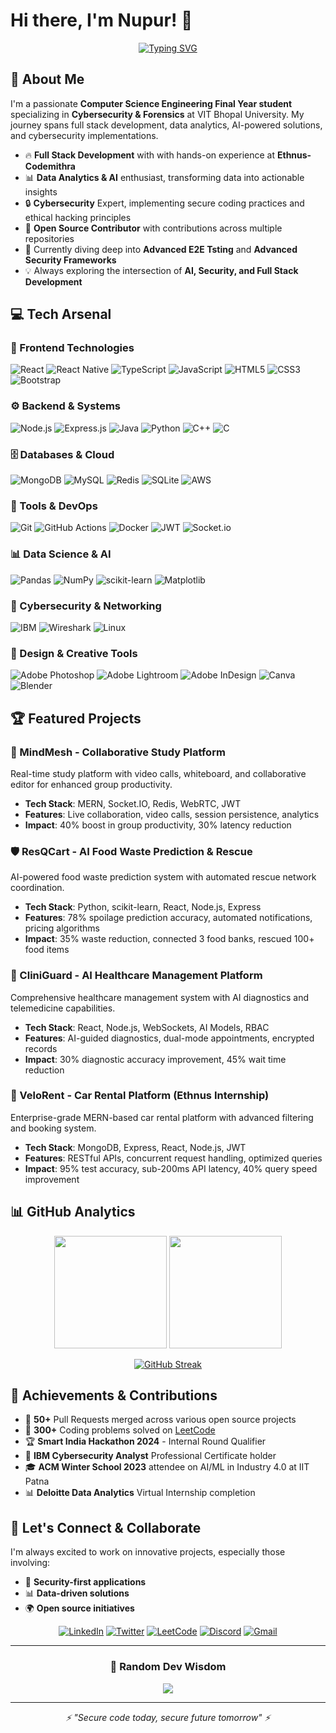 # Hi there, I'm Nupur! 👋

<div align="center">
  
  [![Typing SVG](https://readme-typing-svg.herokuapp.com?font=Fira+Code&weight=500&size=25&pause=1000&color=FF6B6B&center=true&vCenter=true&random=false&width=600&lines=Full+Stack+Developer;Data+Analyst+%26+AI+Enthusiast;Cybersecurity+Explorer;Open+Source+Contributor)](https://git.io/typing-svg)
  
</div>

## 🚀 About Me

I'm a passionate **Computer Science Engineering Final Year student** specializing in **Cybersecurity & Forensics** at VIT Bhopal University. My journey spans full stack development, data analytics, AI-powered solutions, and cybersecurity implementations. 

- 🔥 **Full Stack Development** with with hands-on experience at **Ethnus-Codemithra** 
- 📊 **Data Analytics & AI** enthusiast, transforming data into actionable insights  
- 🔒 **Cybersecurity** Expert, implementing secure coding practices and ethical hacking principles
- 🌟 **Open Source Contributor** with contributions across multiple repositories
- 🎯 Currently diving deep into **Advanced E2E Tsting** and **Advanced Security Frameworks**
- 💡 Always exploring the intersection of **AI, Security, and Full Stack Development**

## 💻 Tech Arsenal

### 🎨 Frontend Technologies
![React](https://img.shields.io/badge/react-%2320232a.svg?style=for-the-badge&logo=react&logoColor=%2361DAFB)
![React Native](https://img.shields.io/badge/react_native-%2320232a.svg?style=for-the-badge&logo=react&logoColor=%2361DAFB)
![TypeScript](https://img.shields.io/badge/typescript-%23007ACC.svg?style=for-the-badge&logo=typescript&logoColor=white)
![JavaScript](https://img.shields.io/badge/javascript-%23323330.svg?style=for-the-badge&logo=javascript&logoColor=%23F7DF1E)
![HTML5](https://img.shields.io/badge/html5-%23E34F26.svg?style=for-the-badge&logo=html5&logoColor=white)
![CSS3](https://img.shields.io/badge/css3-%231572B6.svg?style=for-the-badge&logo=css3&logoColor=white)
![Bootstrap](https://img.shields.io/badge/bootstrap-%23563D7C.svg?style=for-the-badge&logo=bootstrap&logoColor=white)

### ⚙️ Backend & Systems
![Node.js](https://img.shields.io/badge/node.js-6DA55F?style=for-the-badge&logo=node.js&logoColor=white)
![Express.js](https://img.shields.io/badge/express.js-%23404d59.svg?style=for-the-badge&logo=express&logoColor=%2361DAFB)
![Java](https://img.shields.io/badge/java-%23ED8B00.svg?style=for-the-badge&logo=openjdk&logoColor=white)
![Python](https://img.shields.io/badge/python-3670A0?style=for-the-badge&logo=python&logoColor=ffdd54)
![C++](https://img.shields.io/badge/c++-%2300599C.svg?style=for-the-badge&logo=c%2B%2B&logoColor=white)
![C](https://img.shields.io/badge/c-%2300599C.svg?style=for-the-badge&logo=c&logoColor=white)

### 🗄️ Databases & Cloud
![MongoDB](https://img.shields.io/badge/MongoDB-%234ea94b.svg?style=for-the-badge&logo=mongodb&logoColor=white)
![MySQL](https://img.shields.io/badge/mysql-%2300f.svg?style=for-the-badge&logo=mysql&logoColor=white)
![Redis](https://img.shields.io/badge/redis-%23DD0031.svg?style=for-the-badge&logo=redis&logoColor=white)
![SQLite](https://img.shields.io/badge/sqlite-%2307405e.svg?style=for-the-badge&logo=sqlite&logoColor=white)
![AWS](https://img.shields.io/badge/AWS-%23FF9900.svg?style=for-the-badge&logo=amazon-aws&logoColor=white)

### 🔧 Tools & DevOps
![Git](https://img.shields.io/badge/git-%23F05033.svg?style=for-the-badge&logo=git&logoColor=white)
![GitHub Actions](https://img.shields.io/badge/github%20actions-%232671E5.svg?style=for-the-badge&logo=githubactions&logoColor=white)
![Docker](https://img.shields.io/badge/docker-%230db7ed.svg?style=for-the-badge&logo=docker&logoColor=white)
![JWT](https://img.shields.io/badge/JWT-black?style=for-the-badge&logo=JSON%20web%20tokens)
![Socket.io](https://img.shields.io/badge/Socket.io-black?style=for-the-badge&logo=socket.io&badgeColor=010101)

### 📊 Data Science & AI
![Pandas](https://img.shields.io/badge/pandas-%23150458.svg?style=for-the-badge&logo=pandas&logoColor=white)
![NumPy](https://img.shields.io/badge/numpy-%23013243.svg?style=for-the-badge&logo=numpy&logoColor=white)
![scikit-learn](https://img.shields.io/badge/scikit--learn-%23F7931E.svg?style=for-the-badge&logo=scikit-learn&logoColor=white)
![Matplotlib](https://img.shields.io/badge/Matplotlib-%23ffffff.svg?style=for-the-badge&logo=Matplotlib&logoColor=black)

### 🔐 Cybersecurity & Networking  
![IBM](https://img.shields.io/badge/IBM%20Cybersecurity-1261FE?style=for-the-badge&logo=IBM&logoColor=white)
![Wireshark](https://img.shields.io/badge/Wireshark-1679A7?style=for-the-badge&logo=Wireshark&logoColor=white)
![Linux](https://img.shields.io/badge/Linux-FCC624?style=for-the-badge&logo=linux&logoColor=black)

### 🎨 Design & Creative Tools
![Adobe Photoshop](https://img.shields.io/badge/adobe%20photoshop-%2331A8FF.svg?style=for-the-badge&logo=adobe%20photoshop&logoColor=white)
![Adobe Lightroom](https://img.shields.io/badge/Adobe%20Lightroom-31A8FF.svg?style=for-the-badge&logo=Adobe%20Lightroom&logoColor=white)
![Adobe InDesign](https://img.shields.io/badge/Adobe%20InDesign-49021F?style=for-the-badge&logo=adobeindesign&logoColor=white)
![Canva](https://img.shields.io/badge/Canva-%2300C4CC.svg?style=for-the-badge&logo=Canva&logoColor=white)
![Blender](https://img.shields.io/badge/blender-%23F5792A.svg?style=for-the-badge&logo=blender&logoColor=white)

## 🏆 Featured Projects

### 🧠 MindMesh - Collaborative Study Platform
Real-time study platform with video calls, whiteboard, and collaborative editor for enhanced group productivity.
- **Tech Stack**: MERN, Socket.IO, Redis, WebRTC, JWT
- **Features**: Live collaboration, video calls, session persistence, analytics
- **Impact**: 40% boost in group productivity, 30% latency reduction

### 🛡️ ResQCart - AI Food Waste Prediction & Rescue
AI-powered food waste prediction system with automated rescue network coordination.
- **Tech Stack**: Python, scikit-learn, React, Node.js, Express
- **Features**: 78% spoilage prediction accuracy, automated notifications, pricing algorithms
- **Impact**: 35% waste reduction, connected 3 food banks, rescued 100+ food items

### 🏥 CliniGuard - AI Healthcare Management Platform  
Comprehensive healthcare management system with AI diagnostics and telemedicine capabilities.
- **Tech Stack**: React, Node.js, WebSockets, AI Models, RBAC
- **Features**: AI-guided diagnostics, dual-mode appointments, encrypted records
- **Impact**: 30% diagnostic accuracy improvement, 45% wait time reduction

### 🚗 VeloRent - Car Rental Platform (Ethnus Internship)
Enterprise-grade MERN-based car rental platform with advanced filtering and booking system.
- **Tech Stack**: MongoDB, Express, React, Node.js, JWT
- **Features**: RESTful APIs, concurrent request handling, optimized queries
- **Impact**: 95% test accuracy, sub-200ms API latency, 40% query speed improvement


## 📊 GitHub Analytics

<div align="center">
  
  <img height="180em" src="https://github-readme-stats.vercel.app/api?username=Nupurshivani&show_icons=true&theme=radical&include_all_commits=true&count_private=true"/>
  <img height="180em" src="https://github-readme-stats.vercel.app/api/top-langs/?username=Nupurshivani&layout=compact&langs_count=8&theme=radical"/>
  
</div>

<div align="center">
  
  [![GitHub Streak](https://github-readme-streak-stats.herokuapp.com/?user=Nupurshivani&theme=radical)](https://git.io/streak-stats)
  
</div>

## 🏅 Achievements & Contributions

- 🎯 **50+** Pull Requests merged across various open source projects
- 🧩 **300+** Coding problems solved on [LeetCode](https://leetcode.com/u/IAM_NUPUR_SHIVANI/)
- 🏆 **Smart India Hackathon 2024** - Internal Round Qualifier
- 📜 **IBM Cybersecurity Analyst** Professional Certificate holder
- 🎓 **ACM Winter School 2023** attendee on AI/ML in Industry 4.0 at IIT Patna
- 📊 **Deloitte Data Analytics** Virtual Internship completion


## 🤝 Let's Connect & Collaborate

I'm always excited to work on innovative projects, especially those involving:
- 🔐 **Security-first applications**
- 📊 **Data-driven solutions**
- 🌍 **Open source initiatives**

<div align="center">
  
  [![LinkedIn](https://img.shields.io/badge/LinkedIn-%230077B5.svg?style=for-the-badge&logo=linkedin&logoColor=white)](https://linkedin.com/in/nupurshivani/)
  [![Twitter](https://img.shields.io/badge/Twitter-%231DA1F2.svg?style=for-the-badge&logo=Twitter&logoColor=white)](https://twitter.com/im_nupurshivani)
  [![LeetCode](https://img.shields.io/badge/LeetCode-000000?style=for-the-badge&logo=LeetCode&logoColor=#d16c06)](https://leetcode.com/u/IAM_NUPUR_SHIVANI/)
  [![Discord](https://img.shields.io/badge/Discord-%237289DA.svg?style=for-the-badge&logo=discord&logoColor=white)](https://discord.gg/nupurjha#7464)
  [![Gmail](https://img.shields.io/badge/Gmail-D14836?style=for-the-badge&logo=gmail&logoColor=white)](mailto:nupurjha.me@gmail.com)
  
</div>

---

<div align="center">
  
  
  ### 💭 Random Dev Wisdom
  ![](https://quotes-github-readme.vercel.app/api?type=horizontal&theme=radical)
  
</div>

---

<div align="center">
  <i>⚡ "Secure code today, secure future tomorrow" ⚡</i>
</div>
